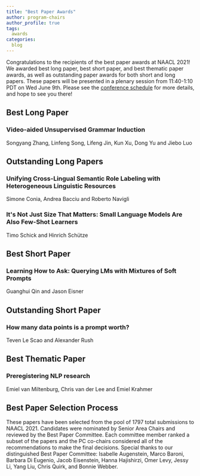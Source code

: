 ```yaml
---
title: "Best Paper Awards"
author: program-chairs
author_profile: true
tags:
  awards
categories:
  blog
---
```


Congratulations to the recipients of the best paper awards at NAACL 2021! We awarded best long paper, best short paper, and best thematic paper awards, as well as outstanding paper awards for both short and long papers.  These papers will be presented in a plenary session from 11:40-1:10 PDT on Wed June 9th. Please see the [conference schedule](https://2021.naacl.org/program/) for more details, and hope to see you there!

<h2>Best Long Paper</h2>
<h3>Video-aided Unsupervised Grammar Induction</h3>

Songyang Zhang, Linfeng Song, Lifeng Jin, Kun Xu, Dong Yu and Jiebo Luo

<h2>Outstanding Long Papers</h2>
<h3>Unifying Cross-Lingual Semantic Role Labeling with Heterogeneous Linguistic Resources</h3>

Simone Conia, Andrea Bacciu and Roberto Navigli

<h3>It's Not Just Size That Matters: Small Language Models Are Also Few-Shot Learners</h3>

Timo Schick and Hinrich Schütze

<h2>Best Short Paper</h2>
<h3>Learning How to Ask: Querying LMs with Mixtures of Soft Prompts</h3>

Guanghui Qin and Jason Eisner

<h2>Outstanding Short Paper</h2>
<h3>How many data points is a prompt worth?</h3>

Teven Le Scao and Alexander Rush

<h2>Best Thematic Paper</h2>
<h3>Preregistering NLP research</h3>

Emiel van Miltenburg, Chris van der Lee and Emiel Krahmer

<h2>Best Paper Selection Process</h2>
These papers have been selected from the pool of 1797 total submissions to NAACL 2021. Candidates were nominated by Senior Area Chairs and reviewed by the Best Paper Committee. Each committee member ranked a subset of the papers and the PC co-chairs considered all of the recommendations to make the final decisions. Special thanks to our distinguished Best Paper Committee: Isabelle Augenstein, Marco Baroni, Barbara Di Eugenio, Jacob Eisenstein, Hanna Hajishirzi, Omer Levy, Jessy Li, Yang Liu, Chris Quirk, and Bonnie Webber.

